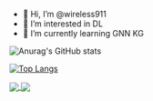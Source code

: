 - 👋 Hi, I’m @wireless911
- 👀 I’m interested in DL
- 🌱 I’m currently learning GNN KG


![Anurag's GitHub stats](https://github-readme-stats.vercel.app/api?username=wireless911&show_icons=true&theme=radical&&layout=compact)

[![Top Langs](https://github-readme-stats.vercel.app/api/top-langs/?username=wireless911&layout=compact)](https://github.com/anuraghazra/github-readme-stats)





<a href="https://github.com/anuraghazra/github-readme-stats">
  <img align="center" src="https://github-readme-stats.vercel.app/api?username=wireless911&repo=github-readme-stats" />
</a>
<a href="https://github.com/anuraghazra/convoychat">
  <img align="center" src="https://github-readme-stats.vercel.app/api/top-langs/?username=wireless911&repo=convoychat" />
</a>

<!---
wireless911/wireless911 is a ✨ special ✨ repository because its `README.md` (this file) appears on your GitHub profile.
You can click the Preview link to take a look at your changes.
--->



